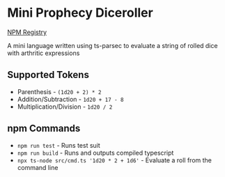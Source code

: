 # Mini Prophecy Diceroller

[NPM Registry](https://www.npmjs.com/package/mini-prophecy-diceroller)

A mini language written using ts-parsec to evaluate a string of rolled dice with arthritic expressions 

## Supported Tokens
 - Parenthesis - `(1d20 + 2) * 2`
 - Addition/Subtraction - `1d20 + 17 - 8`
 - Multiplication/Division - `1d20 / 2`

## npm Commands
 - `npm run test` - Runs test suit
 - `npm run build` - Runs and outputs compiled typescript
 - `npx ts-node src/cmd.ts '1d20 * 2 + 1d6'` - Evaluate a roll from the command line